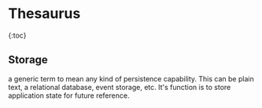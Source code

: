 # Thesaurus

{:toc}


## Storage

a generic term to mean any kind of persistence capability. This can be plain text, a relational database, event storage, etc.
It's function is to store application state for future reference.